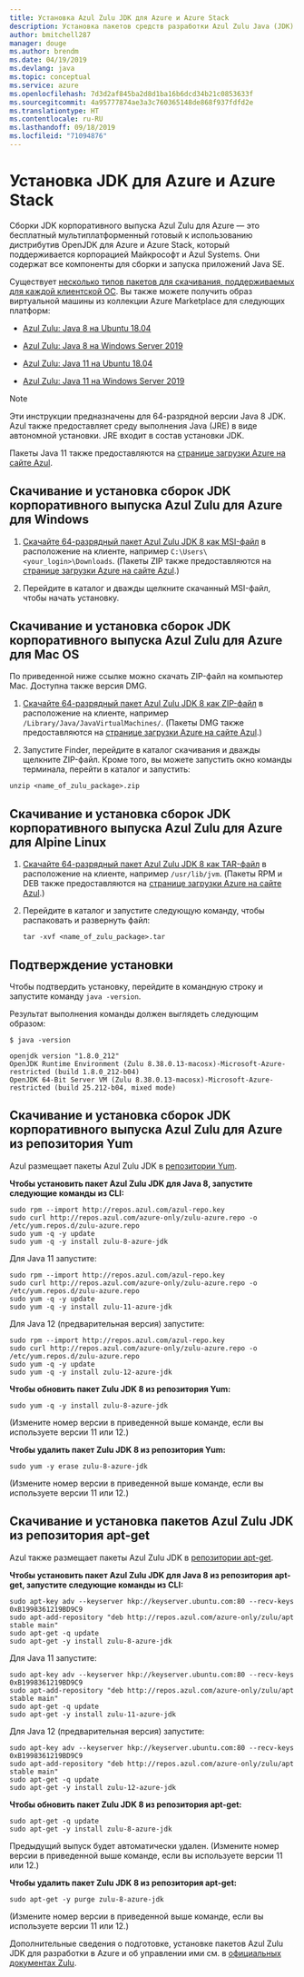 ```yaml
---
title: Установка Azul Zulu JDK для Azure и Azure Stack
description: Установка пакетов средств разработки Azul Zulu Java (JDK) для разработки в Azure на платформах Windows, Linux и Mac
author: bmitchell287
manager: douge
ms.author: brendm
ms.date: 04/19/2019
ms.devlang: java
ms.topic: conceptual
ms.service: azure
ms.openlocfilehash: 7d3d2af845ba2d8d1ba16b6dcd34b21c0853633f
ms.sourcegitcommit: 4a95777874ae3a3c760365148de868f937fdfd2e
ms.translationtype: HT
ms.contentlocale: ru-RU
ms.lasthandoff: 09/18/2019
ms.locfileid: "71094876"
---
```

# <a name="install-the-jdk-for-azure-and-azure-stack"></a>Установка JDK для Azure и Azure Stack

Сборки JDK корпоративного выпуска Azul Zulu для Azure — это бесплатный мультиплатформенный готовый к использованию дистрибутив OpenJDK для Azure и Azure Stack, который поддерживается корпорацией Майкрософт и Azul Systems. Они содержат все компоненты для сборки и запуска приложений Java SE.

Существует [несколько типов пакетов для скачивания, поддерживаемых для каждой клиентской ОС](https://www.azul.com/downloads/azure-only/zulu/). Вы также можете получить образ виртуальной машины из коллекции Azure Marketplace для следующих платформ:

  * [Azul Zulu: Java 8 на Ubuntu 18.04](https://azuremarketplace.microsoft.com/marketplace/apps/azul.azul-zulu8-ubuntu-1804)
  * [Azul Zulu: Java 8 на Windows Server 2019](https://azuremarketplace.microsoft.com/marketplace/apps/azul.azul-zulu8-windows-2019)
  
  * [Azul Zulu: Java 11 на Ubuntu 18.04](https://azuremarketplace.microsoft.com/marketplace/apps/azul.azul-zulu11-ubuntu-1804)
  * [Azul Zulu: Java 11 на Windows Server 2019](https://azuremarketplace.microsoft.com/marketplace/apps/azul.azul-zulu11-windows-2019)


> [!NOTE]
> Эти инструкции предназначены для 64-разрядной версии Java 8 JDK. Azul также предоставляет среду выполнения Java (JRE) в виде автономной установки. JRE входит в состав установки JDK.
>
>  Пакеты Java 11 также предоставляются на [странице загрузки Azure на сайте Azul](https://www.azul.com/downloads/azure-only/zulu/).

## <a name="download-and-install-the-azul-zulu-for-azure---enterprise-edition-jdk-builds-for-windows"></a>Скачивание и установка сборок JDK корпоративного выпуска Azul Zulu для Azure для Windows 

1. [Скачайте 64-разрядный пакет Azul Zulu JDK 8 как MSI-файл](https://repos.azul.com/azure-only/zulu/packages/zulu-11/11.0.3/zulu-11-azure-jdk_11.31.11-11.0.3-win_x64.msi) в расположение на клиенте, например `C:\Users\<your_login>\Downloads`. (Пакеты ZIP также предоставляются на [странице загрузки Azure на сайте Azul](https://www.azul.com/downloads/azure-only/zulu/).)

2. Перейдите в каталог и дважды щелкните скачанный MSI-файл, чтобы начать установку.

## <a name="download-and-install-the-azul-zulu-for-azure---enterprise-edition-jdk-builds-for-mac"></a>Скачивание и установка сборок JDK корпоративного выпуска Azul Zulu для Azure для Mac OS 

По приведенной ниже ссылке можно скачать ZIP-файл на компьютер Mac. Доступна также версия DMG.

1. [Скачайте 64-разрядный пакет Azul Zulu JDK 8 как ZIP-файл](https://repos.azul.com/azure-only/zulu/packages/zulu-11/11.0.3/zulu-11-azure-jdk_11.31.11-11.0.3-macosx_x64.zip) в расположение на клиенте, например `/Library/Java/JavaVirtualMachines/`. (Пакеты DMG также предоставляются на [странице загрузки Azure на сайте Azul](https://www.azul.com/downloads/azure-only/zulu/).)

2. Запустите Finder, перейдите в каталог скачивания и дважды щелкните ZIP-файл. Кроме того, вы можете запустить окно команды терминала, перейти в каталог и запустить:

```cli
unzip <name_of_zulu_package>.zip
```

## <a name="download-and-install-the-azul-zulu-for-azure---enterprise-edition-jdk-builds-for-alpine-linux"></a>Скачивание и установка сборок JDK корпоративного выпуска Azul Zulu для Azure для Alpine Linux

1. [Скачайте 64-разрядный пакет Azul Zulu JDK 8 как TAR-файл](https://repos.azul.com/azure-only/zulu/packages/zulu-11/11.0.3/zulu-11-azure-jdk_11.31.11-11.0.3-linux_x64.tar.gz) в расположение на клиенте, например `/usr/lib/jvm`. (Пакеты RPM и DEB также предоставляются на [странице загрузки Azure на сайте Azul](https://www.azul.com/downloads/azure-only/zulu/).)

2. Перейдите в каталог и запустите следующую команду, чтобы распаковать и развернуть файл:

    ```cli
    tar -xvf <name_of_zulu_package>.tar
    ```

## <a name="confirm-your-installation"></a>Подтверждение установки

Чтобы подтвердить установку, перейдите в командную строку и запустите команду `java -version`.

Результат выполнения команды должен выглядеть следующим образом:

```cli
$ java -version

openjdk version "1.8.0_212"
OpenJDK Runtime Environment (Zulu 8.38.0.13-macosx)-Microsoft-Azure-restricted (build 1.8.0_212-b04)
OpenJDK 64-Bit Server VM (Zulu 8.38.0.13-macosx)-Microsoft-Azure-restricted (build 25.212-b04, mixed mode)

```

## <a name="download-and-install-the-azul-zulu-for-azure---enterprise-edition-jdks-from-a-yum-repository"></a>Скачивание и установка сборок JDK корпоративного выпуска Azul Zulu для Azure из репозитория Yum

Azul размещает пакеты Azul Zulu JDK в [репозитории Yum](https://repos.azul.com/azure-only/zulu-azure.repo).

**Чтобы установить пакет Azul Zulu JDK для Java 8, запустите следующие команды из CLI:**

```cli
sudo rpm --import http://repos.azul.com/azul-repo.key
sudo curl http://repos.azul.com/azure-only/zulu-azure.repo -o /etc/yum.repos.d/zulu-azure.repo
sudo yum -q -y update
sudo yum -q -y install zulu-8-azure-jdk
```

Для Java 11 запустите:

```cli
sudo rpm --import http://repos.azul.com/azul-repo.key
sudo curl http://repos.azul.com/azure-only/zulu-azure.repo -o /etc/yum.repos.d/zulu-azure.repo
sudo yum -q -y update
sudo yum -q -y install zulu-11-azure-jdk
```

Для Java 12 (предварительная версия) запустите:

```cli
sudo rpm --import http://repos.azul.com/azul-repo.key
sudo curl http://repos.azul.com/azure-only/zulu-azure.repo -o /etc/yum.repos.d/zulu-azure.repo
sudo yum -q -y update
sudo yum -q -y install zulu-12-azure-jdk
```

**Чтобы обновить пакет Zulu JDK 8 из репозитория Yum:**

```cli
sudo yum -q -y install zulu-8-azure-jdk
```

(Измените номер версии в приведенной выше команде, если вы используете версии 11 или 12.)

**Чтобы удалить пакет Zulu JDK 8 из репозитория Yum:**

```cli
sudo yum -y erase zulu-8-azure-jdk
```
(Измените номер версии в приведенной выше команде, если вы используете версии 11 или 12.)

## <a name="download-and-install-the-azul-zulu-jdks-from-an-apt-get-repository"></a>Скачивание и установка пакетов Azul Zulu JDK из репозитория apt-get

Azul также размещает пакеты Azul Zulu JDK в [репозитории apt-get](https://repos.azul.com/azure-only/zulu/apt).

**Чтобы установить пакет Azul Zulu JDK для Java 8 из репозитория apt-get, запустите следующие команды из CLI:**

```cli
sudo apt-key adv --keyserver hkp://keyserver.ubuntu.com:80 --recv-keys 0xB1998361219BD9C9
sudo apt-add-repository "deb http://repos.azul.com/azure-only/zulu/apt stable main"
sudo apt-get -q update
sudo apt-get -y install zulu-8-azure-jdk
```

Для Java 11 запустите:

```cli
sudo apt-key adv --keyserver hkp://keyserver.ubuntu.com:80 --recv-keys 0xB1998361219BD9C9
sudo apt-add-repository "deb http://repos.azul.com/azure-only/zulu/apt stable main"
sudo apt-get -q update
sudo apt-get -y install zulu-11-azure-jdk
```

Для Java 12 (предварительная версия) запустите:

```cli
sudo apt-key adv --keyserver hkp://keyserver.ubuntu.com:80 --recv-keys 0xB1998361219BD9C9
sudo apt-add-repository "deb http://repos.azul.com/azure-only/zulu/apt stable main"
sudo apt-get -q update
sudo apt-get -y install zulu-12-azure-jdk
```

**Чтобы обновить пакет Zulu JDK 8 из репозитория apt-get:**

```cli
sudo apt-get -q update
sudo apt-get -y install zulu-8-azure-jdk
```

Предыдущий выпуск будет автоматически удален.
(Измените номер версии в приведенной выше команде, если вы используете версии 11 или 12.)

**Чтобы удалить пакет Zulu JDK 8 из репозитория apt-get:**

```cli
sudo apt-get -y purge zulu-8-azure-jdk
```

(Измените номер версии в приведенной выше команде, если вы используете версии 11 или 12.)

Дополнительные сведения о подготовке, установке пакетов Azul Zulu JDK для разработки в Azure и об управлении ими см. в [официальных документах Zulu](https://docs.azul.com/zulu/zuludocs/index.htm).

